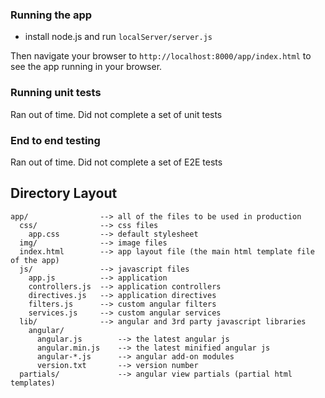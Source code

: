 ### Running the app 

* install node.js and run `localServer/server.js`

Then navigate your browser to `http://localhost:8000/app/index.html` to see the app running in
your browser.



### Running unit tests

Ran out of time. Did not complete a set of unit tests

### End to end testing

Ran out of time. Did not complete a set of E2E tests


## Directory Layout

    app/                --> all of the files to be used in production
      css/              --> css files
        app.css         --> default stylesheet
      img/              --> image files
      index.html        --> app layout file (the main html template file of the app)
      js/               --> javascript files
        app.js          --> application
        controllers.js  --> application controllers
        directives.js   --> application directives
        filters.js      --> custom angular filters
        services.js     --> custom angular services
      lib/              --> angular and 3rd party javascript libraries
        angular/
          angular.js        --> the latest angular js
          angular.min.js    --> the latest minified angular js
          angular-*.js      --> angular add-on modules
          version.txt       --> version number
      partials/             --> angular view partials (partial html templates)
